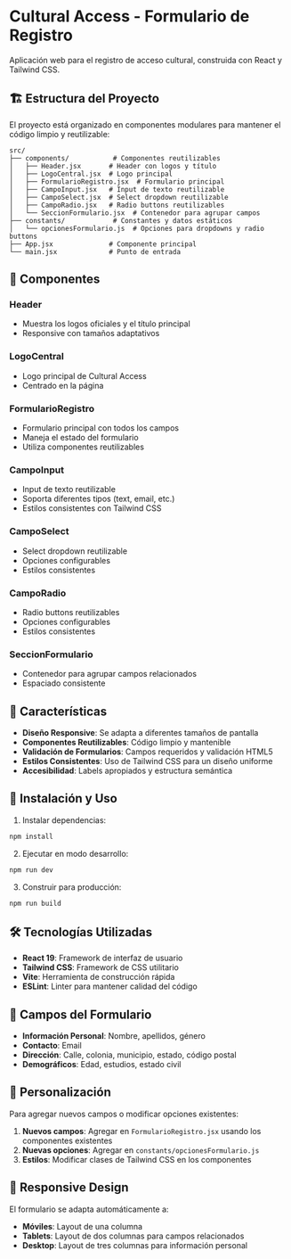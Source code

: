 # Cultural Access - Formulario de Registro

Aplicación web para el registro de acceso cultural, construida con React y Tailwind CSS.

## 🏗️ Estructura del Proyecto

El proyecto está organizado en componentes modulares para mantener el código limpio y reutilizable:

```
src/
├── components/           # Componentes reutilizables
│   ├── Header.jsx       # Header con logos y título
│   ├── LogoCentral.jsx  # Logo principal
│   ├── FormularioRegistro.jsx  # Formulario principal
│   ├── CampoInput.jsx   # Input de texto reutilizable
│   ├── CampoSelect.jsx  # Select dropdown reutilizable
│   ├── CampoRadio.jsx   # Radio buttons reutilizables
│   └── SeccionFormulario.jsx  # Contenedor para agrupar campos
├── constants/            # Constantes y datos estáticos
│   └── opcionesFormulario.js  # Opciones para dropdowns y radio buttons
├── App.jsx              # Componente principal
└── main.jsx             # Punto de entrada
```

## 🧩 Componentes

### Header
- Muestra los logos oficiales y el título principal
- Responsive con tamaños adaptativos

### LogoCentral
- Logo principal de Cultural Access
- Centrado en la página

### FormularioRegistro
- Formulario principal con todos los campos
- Maneja el estado del formulario
- Utiliza componentes reutilizables

### CampoInput
- Input de texto reutilizable
- Soporta diferentes tipos (text, email, etc.)
- Estilos consistentes con Tailwind CSS

### CampoSelect
- Select dropdown reutilizable
- Opciones configurables
- Estilos consistentes

### CampoRadio
- Radio buttons reutilizables
- Opciones configurables
- Estilos consistentes

### SeccionFormulario
- Contenedor para agrupar campos relacionados
- Espaciado consistente

## 🎨 Características

- **Diseño Responsive**: Se adapta a diferentes tamaños de pantalla
- **Componentes Reutilizables**: Código limpio y mantenible
- **Validación de Formularios**: Campos requeridos y validación HTML5
- **Estilos Consistentes**: Uso de Tailwind CSS para un diseño uniforme
- **Accesibilidad**: Labels apropiados y estructura semántica

## 🚀 Instalación y Uso

1. Instalar dependencias:
```bash
npm install
```

2. Ejecutar en modo desarrollo:
```bash
npm run dev
```

3. Construir para producción:
```bash
npm run build
```

## 🛠️ Tecnologías Utilizadas

- **React 19**: Framework de interfaz de usuario
- **Tailwind CSS**: Framework de CSS utilitario
- **Vite**: Herramienta de construcción rápida
- **ESLint**: Linter para mantener calidad del código

## 📝 Campos del Formulario

- **Información Personal**: Nombre, apellidos, género
- **Contacto**: Email
- **Dirección**: Calle, colonia, municipio, estado, código postal
- **Demográficos**: Edad, estudios, estado civil

## 🔧 Personalización

Para agregar nuevos campos o modificar opciones existentes:

1. **Nuevos campos**: Agregar en `FormularioRegistro.jsx` usando los componentes existentes
2. **Nuevas opciones**: Agregar en `constants/opcionesFormulario.js`
3. **Estilos**: Modificar clases de Tailwind CSS en los componentes

## 📱 Responsive Design

El formulario se adapta automáticamente a:
- **Móviles**: Layout de una columna
- **Tablets**: Layout de dos columnas para campos relacionados
- **Desktop**: Layout de tres columnas para información personal
